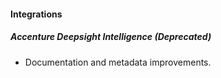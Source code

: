 
#### Integrations
##### Accenture Deepsight Intelligence (Deprecated)
- Documentation and metadata improvements.

